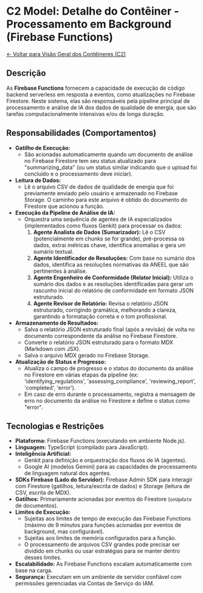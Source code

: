 
# C2 Model: Detalhe do Contêiner - Processamento em Background (Firebase Functions)

[<- Voltar para Visão Geral dos Contêineres (C2)](./index.md)

## Descrição

As **Firebase Functions** fornecem a capacidade de execução de código backend serverless em resposta a eventos, como atualizações no Firebase Firestore. Neste sistema, elas são responsáveis pela pipeline principal de processamento e análise de IA dos dados de qualidade de energia, que são tarefas computacionalmente intensivas e/ou de longa duração.

## Responsabilidades (Comportamentos)

*   **Gatilho de Execução:**
    *   São acionadas automaticamente quando um documento de análise no Firebase Firestore tem seu status atualizado para "summarizing_data" (ou um status similar indicando que o upload foi concluído e o processamento deve iniciar).
*   **Leitura de Dados:**
    *   Lê o arquivo CSV de dados de qualidade de energia que foi previamente enviado pelo usuário e armazenado no Firebase Storage. O caminho para este arquivo é obtido do documento do Firestore que acionou a função.
*   **Execução da Pipeline de Análise de IA:**
    *   Orquestra uma sequência de agentes de IA especializados (implementados como fluxos Genkit) para processar os dados:
        1.  **Agente Analista de Dados (Sumarizador):** Lê o CSV (potencialmente em chunks se for grande), pré-processa os dados, extrai métricas chave, identifica anomalias e gera um sumário textual.
        2.  **Agente Identificador de Resoluções:** Com base no sumário dos dados, identifica as resoluções normativas da ANEEL que são pertinentes à análise.
        3.  **Agente Engenheiro de Conformidade (Relator Inicial):** Utiliza o sumário dos dados e as resoluções identificadas para gerar um rascunho inicial do relatório de conformidade em formato JSON estruturado.
        4.  **Agente Revisor de Relatório:** Revisa o relatório JSON estruturado, corrigindo gramática, melhorando a clareza, garantindo a formatação correta e o tom profissional.
*   **Armazenamento de Resultados:**
    *   Salva o relatório JSON estruturado final (após a revisão) de volta no documento correspondente da análise no Firebase Firestore.
    *   Converte o relatório JSON estruturado para o formato MDX (Markdown com JSX).
    *   Salva o arquivo MDX gerado no Firebase Storage.
*   **Atualização de Status e Progresso:**
    *   Atualiza o campo de progresso e o status do documento da análise no Firestore em várias etapas da pipeline (ex: 'identifying_regulations', 'assessing_compliance', 'reviewing_report', 'completed', 'error').
    *   Em caso de erro durante o processamento, registra a mensagem de erro no documento da análise no Firestore e define o status como "error".

## Tecnologias e Restrições

*   **Plataforma:** Firebase Functions (executando em ambiente Node.js).
*   **Linguagem:** TypeScript (compilado para JavaScript).
*   **Inteligência Artificial:**
    *   Genkit para definição e orquestração dos fluxos de IA (agentes).
    *   Google AI (modelos Gemini) para as capacidades de processamento de linguagem natural dos agentes.
*   **SDKs Firebase (Lado do Servidor):** Firebase Admin SDK para interagir com Firestore (gatilhos, leitura/escrita de dados) e Storage (leitura de CSV, escrita de MDX).
*   **Gatilhos:** Primariamente acionadas por eventos do Firestore (`onUpdate` de documentos).
*   **Limites de Execução:**
    *   Sujeitas aos limites de tempo de execução das Firebase Functions (máximo de 9 minutos para funções acionadas por eventos de background, mas configurável).
    *   Sujeitas aos limites de memória configurados para a função.
    *   O processamento de arquivos CSV grandes pode precisar ser dividido em chunks ou usar estratégias para se manter dentro desses limites.
*   **Escalabilidade:** As Firebase Functions escalam automaticamente com base na carga.
*   **Segurança:** Executam em um ambiente de servidor confiável com permissões gerenciadas via Contas de Serviço do IAM.
